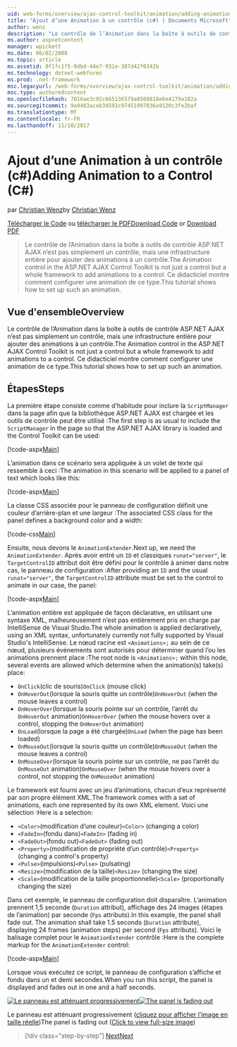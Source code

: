 ```yaml
---
uid: web-forms/overview/ajax-control-toolkit/animation/adding-animation-to-a-control-cs
title: "Ajout d’une Animation à un contrôle (c#) | Documents Microsoft"
author: wenz
description: "Le contrôle de l’Animation dans la boîte à outils de contrôle ASP.NET AJAX n’est pas simplement un contrôle, mais une infrastructure entière pour ajouter des animations à un contrôle. Ce didacticiel montre comment..."
ms.author: aspnetcontent
manager: wpickett
ms.date: 06/02/2008
ms.topic: article
ms.assetid: 0f1fc1f5-9dbd-44e7-931e-387d42f0342b
ms.technology: dotnet-webforms
ms.prod: .net-framework
msc.legacyurl: /web-forms/overview/ajax-control-toolkit/animation/adding-animation-to-a-control-cs
msc.type: authoredcontent
ms.openlocfilehash: 7016ae3c92c665136579a8588818e6e4179a102a
ms.sourcegitcommit: 9a9483aceb34591c97451997036a9120c3fe2baf
ms.translationtype: MT
ms.contentlocale: fr-FR
ms.lasthandoff: 11/10/2017
---
```

<a name="adding-animation-to-a-control-c"></a><span data-ttu-id="4a743-104">Ajout d’une Animation à un contrôle (c#)</span><span class="sxs-lookup"><span data-stu-id="4a743-104">Adding Animation to a Control (C#)</span></span>
====================
<span data-ttu-id="4a743-105">par [Christian Wenz](https://github.com/wenz)</span><span class="sxs-lookup"><span data-stu-id="4a743-105">by [Christian Wenz](https://github.com/wenz)</span></span>

<span data-ttu-id="4a743-106">[Télécharger le Code](http://download.microsoft.com/download/f/9/a/f9a26acd-8df4-4484-8a18-199e4598f411/Animation1.cs.zip) ou [télécharger le PDF](http://download.microsoft.com/download/6/7/1/6718d452-ff89-4d3f-a90e-c74ec2d636a3/animation1CS.pdf)</span><span class="sxs-lookup"><span data-stu-id="4a743-106">[Download Code](http://download.microsoft.com/download/f/9/a/f9a26acd-8df4-4484-8a18-199e4598f411/Animation1.cs.zip) or [Download PDF](http://download.microsoft.com/download/6/7/1/6718d452-ff89-4d3f-a90e-c74ec2d636a3/animation1CS.pdf)</span></span>

> <span data-ttu-id="4a743-107">Le contrôle de l’Animation dans la boîte à outils de contrôle ASP.NET AJAX n’est pas simplement un contrôle, mais une infrastructure entière pour ajouter des animations à un contrôle.</span><span class="sxs-lookup"><span data-stu-id="4a743-107">The Animation control in the ASP.NET AJAX Control Toolkit is not just a control but a whole framework to add animations to a control.</span></span> <span data-ttu-id="4a743-108">Ce didacticiel montre comment configurer une animation de ce type.</span><span class="sxs-lookup"><span data-stu-id="4a743-108">This tutorial shows how to set up such an animation.</span></span>


## <a name="overview"></a><span data-ttu-id="4a743-109">Vue d'ensemble</span><span class="sxs-lookup"><span data-stu-id="4a743-109">Overview</span></span>

<span data-ttu-id="4a743-110">Le contrôle de l’Animation dans la boîte à outils de contrôle ASP.NET AJAX n’est pas simplement un contrôle, mais une infrastructure entière pour ajouter des animations à un contrôle.</span><span class="sxs-lookup"><span data-stu-id="4a743-110">The Animation control in the ASP.NET AJAX Control Toolkit is not just a control but a whole framework to add animations to a control.</span></span> <span data-ttu-id="4a743-111">Ce didacticiel montre comment configurer une animation de ce type.</span><span class="sxs-lookup"><span data-stu-id="4a743-111">This tutorial shows how to set up such an animation.</span></span>

## <a name="steps"></a><span data-ttu-id="4a743-112">Étapes</span><span class="sxs-lookup"><span data-stu-id="4a743-112">Steps</span></span>

<span data-ttu-id="4a743-113">La première étape consiste comme d’habitude pour inclure la `ScriptManager` dans la page afin que la bibliothèque ASP.NET AJAX est chargée et les outils de contrôle peut être utilisé :</span><span class="sxs-lookup"><span data-stu-id="4a743-113">The first step is as usual to include the `ScriptManager` in the page so that the ASP.NET AJAX library is loaded and the Control Toolkit can be used:</span></span>

[!code-aspx[Main](adding-animation-to-a-control-cs/samples/sample1.aspx)]

<span data-ttu-id="4a743-114">L’animation dans ce scénario sera appliquée à un volet de texte qui ressemble à ceci :</span><span class="sxs-lookup"><span data-stu-id="4a743-114">The animation in this scenario will be applied to a panel of text which looks like this:</span></span>

[!code-aspx[Main](adding-animation-to-a-control-cs/samples/sample2.aspx)]

<span data-ttu-id="4a743-115">La classe CSS associée pour le panneau de configuration définit une couleur d’arrière-plan et une largeur :</span><span class="sxs-lookup"><span data-stu-id="4a743-115">The associated CSS class for the panel defines a background color and a width:</span></span>

[!code-css[Main](adding-animation-to-a-control-cs/samples/sample3.css)]

<span data-ttu-id="4a743-116">Ensuite, nous devons le `AnimationExtender`.</span><span class="sxs-lookup"><span data-stu-id="4a743-116">Next up, we need the `AnimationExtender`.</span></span> <span data-ttu-id="4a743-117">Après avoir entré un `ID` et classiques `runat="server"`, le `TargetControlID` attribut doit être défini pour le contrôle à animer dans notre cas, le panneau de configuration :</span><span class="sxs-lookup"><span data-stu-id="4a743-117">After providing an `ID` and the usual `runat="server"`, the `TargetControlID` attribute must be set to the control to animate in our case, the panel:</span></span>

[!code-aspx[Main](adding-animation-to-a-control-cs/samples/sample4.aspx)]

<span data-ttu-id="4a743-118">L’animation entière est appliquée de façon déclarative, en utilisant une syntaxe XML, malheureusement n’est pas entièrement pris en charge par IntelliSense de Visual Studio.</span><span class="sxs-lookup"><span data-stu-id="4a743-118">The whole animation is applied declaratively, using an XML syntax, unfortunately currently not fully supported by Visual Studio's IntelliSense.</span></span> <span data-ttu-id="4a743-119">Le nœud racine est `<Animations>;` au sein de ce nœud, plusieurs événements sont autorisés pour déterminer quand l’ou les animations prennent place :</span><span class="sxs-lookup"><span data-stu-id="4a743-119">The root node is `<Animations>;` within this node, several events are allowed which determine when the animation(s) take(s) place:</span></span>

- <span data-ttu-id="4a743-120">`OnClick`(clic de souris)</span><span class="sxs-lookup"><span data-stu-id="4a743-120">`OnClick` (mouse click)</span></span>
- <span data-ttu-id="4a743-121">`OnHoverOut`(lorsque la souris quitte un contrôle)</span><span class="sxs-lookup"><span data-stu-id="4a743-121">`OnHoverOut` (when the mouse leaves a control)</span></span>
- <span data-ttu-id="4a743-122">`OnHoverOver`(lorsque la souris pointe sur un contrôle, l’arrêt du `OnHoverOut` animation)</span><span class="sxs-lookup"><span data-stu-id="4a743-122">`OnHoverOver` (when the mouse hovers over a control, stopping the `OnHoverOut` animation)</span></span>
- <span data-ttu-id="4a743-123">`OnLoad`(lorsque la page a été chargée)</span><span class="sxs-lookup"><span data-stu-id="4a743-123">`OnLoad` (when the page has been loaded)</span></span>
- <span data-ttu-id="4a743-124">`OnMouseOut`(lorsque la souris quitte un contrôle)</span><span class="sxs-lookup"><span data-stu-id="4a743-124">`OnMouseOut` (when the mouse leaves a control)</span></span>
- <span data-ttu-id="4a743-125">`OnMouseOver`(lorsque la souris pointe sur un contrôle, ne pas l’arrêt du `OnMouseOut` animation)</span><span class="sxs-lookup"><span data-stu-id="4a743-125">`OnMouseOver` (when the mouse hovers over a control, not stopping the `OnMouseOut` animation)</span></span>

<span data-ttu-id="4a743-126">Le framework est fourni avec un jeu d’animations, chacun d’eux représenté par son propre élément XML.</span><span class="sxs-lookup"><span data-stu-id="4a743-126">The framework comes with a set of animations, each one represented by its own XML element.</span></span> <span data-ttu-id="4a743-127">Voici une sélection :</span><span class="sxs-lookup"><span data-stu-id="4a743-127">Here is a selection:</span></span>

- <span data-ttu-id="4a743-128">`<Color>`(modification d’une couleur)</span><span class="sxs-lookup"><span data-stu-id="4a743-128">`<Color>` (changing a color)</span></span>
- <span data-ttu-id="4a743-129">`<FadeIn>`(fondu dans)</span><span class="sxs-lookup"><span data-stu-id="4a743-129">`<FadeIn>` (fading in)</span></span>
- <span data-ttu-id="4a743-130">`<FadeOut>`(fondu out)</span><span class="sxs-lookup"><span data-stu-id="4a743-130">`<FadeOut>` (fading out)</span></span>
- <span data-ttu-id="4a743-131">`<Property>`(modification de propriété d’un contrôle)</span><span class="sxs-lookup"><span data-stu-id="4a743-131">`<Property>` (changing a control's property)</span></span>
- <span data-ttu-id="4a743-132">`<Pulse>`(impulsions)</span><span class="sxs-lookup"><span data-stu-id="4a743-132">`<Pulse>` (pulsating)</span></span>
- <span data-ttu-id="4a743-133">`<Resize>`(modification de la taille)</span><span class="sxs-lookup"><span data-stu-id="4a743-133">`<Resize>` (changing the size)</span></span>
- <span data-ttu-id="4a743-134">`<Scale>`(modification de la taille proportionnelle)</span><span class="sxs-lookup"><span data-stu-id="4a743-134">`<Scale>` (proportionally changing the size)</span></span>

<span data-ttu-id="4a743-135">Dans cet exemple, le panneau de configuration doit disparaître. L’animation prennent 1,5 seconde (`Duration` attribut), affichage des 24 images (étapes de l’animation) par seconde (`Fps` attributs).</span><span class="sxs-lookup"><span data-stu-id="4a743-135">In this example, the panel shall fade out. The animation shall take 1.5 seconds (`Duration` attribute), displaying 24 frames (animation steps) per second (`Fps` attributs).</span></span> <span data-ttu-id="4a743-136">Voici le balisage complet pour le `AnimationExtender` contrôle :</span><span class="sxs-lookup"><span data-stu-id="4a743-136">Here is the complete markup for the `AnimationExtender` control:</span></span>

[!code-aspx[Main](adding-animation-to-a-control-cs/samples/sample5.aspx)]

<span data-ttu-id="4a743-137">Lorsque vous exécutez ce script, le panneau de configuration s’affiche et fondu dans un et demi secondes.</span><span class="sxs-lookup"><span data-stu-id="4a743-137">When you run this script, the panel is displayed and fades out in one and a half seconds.</span></span>


<span data-ttu-id="4a743-138">[![Le panneau est atténuant progressivement](adding-animation-to-a-control-cs/_static/image2.png)](adding-animation-to-a-control-cs/_static/image1.png)</span><span class="sxs-lookup"><span data-stu-id="4a743-138">[![The panel is fading out](adding-animation-to-a-control-cs/_static/image2.png)](adding-animation-to-a-control-cs/_static/image1.png)</span></span>

<span data-ttu-id="4a743-139">Le panneau est atténuant progressivement ([cliquez pour afficher l’image en taille réelle](adding-animation-to-a-control-cs/_static/image3.png))</span><span class="sxs-lookup"><span data-stu-id="4a743-139">The panel is fading out ([Click to view full-size image](adding-animation-to-a-control-cs/_static/image3.png))</span></span>

>[!div class="step-by-step"]
[<span data-ttu-id="4a743-140">Next</span><span class="sxs-lookup"><span data-stu-id="4a743-140">Next</span></span>](executing-several-animations-at-the-same-time-cs.md)
